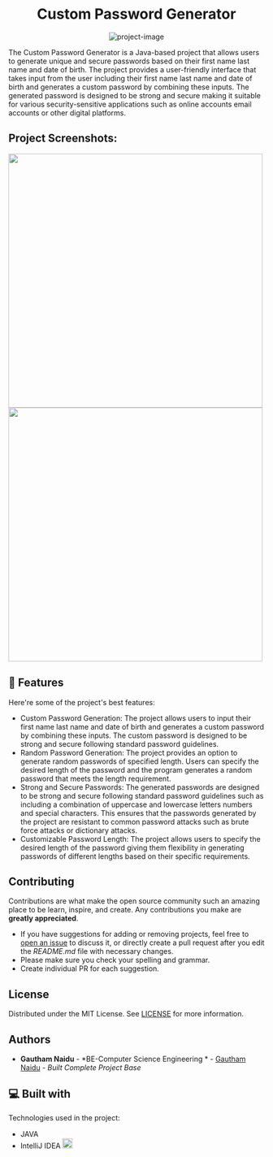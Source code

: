 <h1 align="center" id="title">Custom Password Generator</h1>

<p align="center"><img src="https://socialify.git.ci/gautham2k3/Custom-Password-Generator/image?forks=1&amp;issues=1&amp;language=1&amp;name=1&amp;owner=1&amp;pattern=Circuit%20Board&amp;stargazers=1&amp;theme=Auto" alt="project-image"></p>

<p id="description">The Custom Password Generator is a Java-based project that allows users to generate unique and secure passwords based on their first name last name and date of birth. The project provides a user-friendly interface that takes input from the user including their first name last name and date of birth and generates a custom password by combining these inputs. The generated password is designed to be strong and secure making it suitable for various security-sensitive applications such as online accounts email accounts or other digital platforms.</p>

<h2>Project Screenshots:</h2>

<img src="https://lh3.googleusercontent.com/drive-viewer/AFGJ81q-wzh1u7lqKHosy8x6H_6-784MI_g8aEzxEkPXAx2zlMRYLtrY7f-ipghj75hcEgmSSxTyNlLxKCJOYIQfUmvUfVRwXw=w1920-h1080" width="500"/> <img src="https://lh3.googleusercontent.com/drive-viewer/AFGJ81rG5bXC-mQdtGm1NCsryIKlu25mj_jc4wRjhx5yldXKMgkw1sc0bmHOEUls-D0KBy-4C1O-I9kYB8njxkWP2OnOrAEz=w1920-h1080" width="500"/>

<h2>🧐 Features</h2>

Here're some of the project's best features:

*   Custom Password Generation: The project allows users to input their first name last name and date of birth and generates a custom password by combining these inputs. The custom password is designed to be strong and secure following standard password guidelines.
*   Random Password Generation: The project provides an option to generate random passwords of specified length. Users can specify the desired length of the password and the program generates a random password that meets the length requirement.
*   Strong and Secure Passwords: The generated passwords are designed to be strong and secure following standard password guidelines such as including a combination of uppercase and lowercase letters numbers and special characters. This ensures that the passwords generated by the project are resistant to common password attacks such as brute force attacks or dictionary attacks.
*   Customizable Password Length: The project allows users to specify the desired length of the password giving them flexibility in generating passwords of different lengths based on their specific requirements.

## Contributing

Contributions are what make the open source community such an amazing place to be learn, inspire, and create. Any contributions you make are **greatly appreciated**.
* If you have suggestions for adding or removing projects, feel free to [open an issue](https://github.com/gautham2k3/Custom-Password-Generator/issues/new) to discuss it, or directly create a pull request after you edit the *README.md* file with necessary changes.
* Please make sure you check your spelling and grammar.
* Create individual PR for each suggestion.

## License

Distributed under the MIT License. See [LICENSE](https://github.com/gautham2k3/Custom-Password-Generator/blob/main/LICENSE.md) for more information.

## Authors

* **Gautham Naidu** - *BE-Computer Science Engineering * - [Gautham Naidu](https://github.com/gautham2k3) - *Built Complete Project Base*
  
  
<h2>💻 Built with</h2>

Technologies used in the project:

*   JAVA <img src="https://upload.wikimedia.org/wikipedia/en/3/30/Java_programming_language_logo.svg" width="15">
*   IntelliJ IDEA <img src="https://upload.wikimedia.org/wikipedia/commons/9/9c/IntelliJ_IDEA_Icon.svg" width="20">
